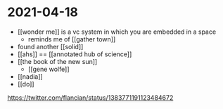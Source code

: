 # 2021-04-18

- [[wonder me]] is a vc system in which you are embedded in a space
  - reminds me of [[gather town]]
- found another [[solid]]
- [[ahs]] == [[annotated hub of science]]
- [[the book of the new sun]]
  - [[gene wolfe]]
- [[nadia]]
- [[do]]

https://twitter.com/flancian/status/1383771191123484672